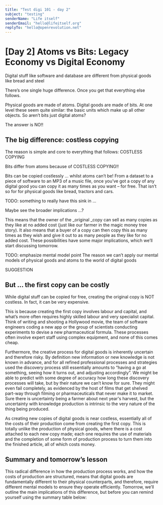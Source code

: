 ```yaml
---
title: "Test digi 101 - day 2"
subject: "testing"
senderName: "Life itself"
senderEmail: "hello@lifeitself.org"
replyTo: "hello@openrevolution.net"
---
```


# [Day 2] Atoms vs Bits: Legacy Economy vs Digital Economy

Digital stuff like software and database are different from physical goods like bread and steel

There’s one single huge difference. Once you get that everything else follows.

Physical goods are made of atoms. Digital goods are made of bits. At one level these seem quite similar: the basic units which make up all other objects. So aren’t bits just digital atoms?

The answer is NO!!

## The big difference: costless copying

The reason is simple and core to everything that follows: COSTLESS COPYING

Bits differ from atoms because of COSTLESS COPYING!!

Bits can be copied costlessly … whilst atoms can’t be! From a dataset to a piece of software to an MP3 of a music file, once you’ve got a copy of any digital good you can copy it as many times as you want – for free. That isn’t so for for physical goods like bread, tractors and cars.

TODO: something to really have this sink in …

Maybe see the broader implications …?

This means that the owner of the _original _copy can sell as many copies as they like at no added cost (just like our farmer in the magic money tree story). It also means that a buyer of a copy can then copy this as many times as they wish and give it out to as many people as they like for no added cost. These possibilities have some major implications, which we’ll start discussing tomorrow. 

TODO: emphasize mental model point The reason we can’t apply our mental models of physical goods and atoms to the world of digital goods

SUGGESTION

## But … the first copy can be costly

While digital stuff can be copied for free, creating the original copy is NOT costless. In fact, it can be very expensive.

This is because creating the first copy involves labour and capital, and what’s more often requires highly skilled labour and very specialist capital. Think of writing and shooting a Hollywood movie, the team of software engineers coding a new app or the group of scientists conducting experiments to devise a new pharmaceutical formula. These processes often involve expert staff using complex equipment, and none of this comes cheap.

Furthermore, the creative process for digital goods is inherently uncertain and therefore risky. By definition new information or new knowledge is not known in advance, and for all refined professional processes and strategies used the discovery process still essentially amounts to “having a go at something, seeing how it turns out, and adjusting accordingly”. We might be able to predict with some degree of accuracy how long these discovery processes will take, but by their nature we can’t know for sure. They might even fail completely, as evidenced by the host of films that get shelved part-way through filming or pharmaceuticals that never make it to market. Sure there is uncertainty being a farmer about next year's harvest, but the uncertainty with knowledge production is intrinsic to the very nature of the thing being produced. 

As creating new copies of digital goods is near costless, essentially all of the costs of their production come from creating the first copy. This is totally unlike the production of physical goods, where there is a cost attached to each new copy made; each one requires the use of materials and the completion of some form of production process to turn them into the finished article, all of which costs money. 

## Summary and tomorrow’s lesson

This radical difference in how the production process works, and how the costs of production are structured, means that digital goods are fundamentally different to their physical counterparts, and therefore, require different mental models to ensure they operate efficiently. Tomorrow, we’ll outline the main implications of this difference, but before you can remind yourself using the summary table below:
